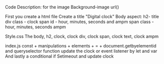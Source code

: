 Code Description:
for the image
Background-image url()

First you create a html file 
Create a title "Digital clock"
Body aspect: h2- title
div class - clock
span id - hour, minutes,  seconds and ampm
span class - hour, minutes, seconds ampm

Style.css
The body, h2, clock, clock div, clock span, clock text, clock ampm

index.js
const + manipulations + elements + = +  document.getbyelementid and queryselector
function update the clock or event listener by let and var
And lastly a conditional if
Setimeout and update clock
